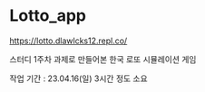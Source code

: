 # Lotto_app
https://lotto.dlawlcks12.repl.co/

스터디 1주차 과제로 만들어본 한국 로또 시뮬레이션 게임

작업 기간 : 23.04.16(일) 3시간 정도 소요
